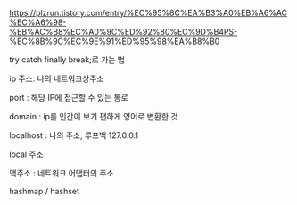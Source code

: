 https://plzrun.tistory.com/entry/%EC%95%8C%EA%B3%A0%EB%A6%AC%EC%A6%98-%EB%AC%B8%EC%A0%9C%ED%92%80%EC%9D%B4PS-%EC%8B%9C%EC%9E%91%ED%95%98%EA%B8%B0

try catch finally   break;로 가는 법

ip 주소: 나의 네트워크상주소


port : 해당 IP에 접근할 수 있는 통로


domain : ip를 인간이 보기 편하게 영어로 변환한 것


localhost : 나의 주소, 루프백 127.0.0.1


local 주소


맥주소 : 네트워크 어댑터의 주소



hashmap / hashset

